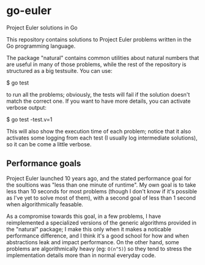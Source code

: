 # go-euler
Project Euler solutions in Go

This repository contains solutions to Project Euler problems written in the Go programming language.

The package "natural" contains common utilities about natural numbers that are useful in many of those problems,
while the rest of the repository is structured as a big testsuite. You can use:

  $ go test

to run all the problems; obviously, the tests will fail if the solution doesn't match the correct one. If you
want to have more details, you can activate verbose output:

  $ go test -test.v=1

This will also show the execution time of each problem; notice that it also activates some logging from each
test (I usually log intermediate solutions), so it can be come a little verbose.

## Performance goals

Project Euler launched 10 years ago, and the stated performance goal for the soultions was "less than one
minute of runtime". My own goal is to take less than 10 seconds for most problems (though I don't know if it's
possible as I've yet to solve most of them), with a second goal of less than 1 second when algorithmically
feasable. 

As a compromise towards this goal, in a few problems, I have reimplemented a specialized versions of
the generic algorithms provided in the "natural" package; I make this only when it makes a noticable performance
difference, and I think it's a good school for how and when abstractions leak and impact performance. On
the other hand, some problems are algorithmically heavy (eg: `O(n^5)`) so they tend to stress the
implementation details more than in normal everyday code.
